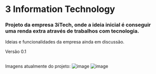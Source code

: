 # 3 Information Technology

### Projeto da empresa 3iTech, onde a ideia inicial é conseguir uma renda extra através de trabalhos com tecnologia.

Ideias e funcionalidades da empresa ainda em discussão.

Versão 0.1

##

Imagens atualmente do projeto:
![image](https://user-images.githubusercontent.com/105182318/173426024-7ae7d2b3-b678-4e1c-b6e1-39b74bb996f6.png)
![image](https://user-images.githubusercontent.com/105182318/173426207-c2fb37a2-baf0-4d5d-88a9-046e59c77070.png)
